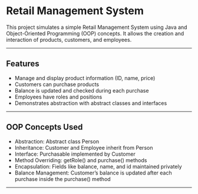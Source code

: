 # Retail Management System

This project simulates a simple Retail Management System using Java and Object-Oriented Programming (OOP) concepts. It allows the creation and interaction of products, customers, and employees.

---

## Features

- Manage and display product information (ID, name, price)
- Customers can purchase products
- Balance is updated and checked during each purchase
- Employees have roles and positions
- Demonstrates abstraction with abstract classes and interfaces

---

## OOP Concepts Used

- Abstraction: Abstract class Person
- Inheritance: Customer and Employee inherit from Person
- Interface: Purchasable implemented by Customer
- Method Overriding: getRole() and purchase() methods
- Encapsulation: Fields like balance, name, and id maintained privately
- Balance Management: Customer’s balance is updated after each purchase inside the purchase() method

---
